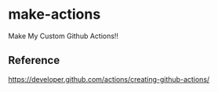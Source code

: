 # make-actions

Make My Custom Github Actions!!

## Reference

https://developer.github.com/actions/creating-github-actions/